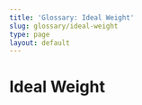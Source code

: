 ```yaml
---
title: 'Glossary: Ideal Weight'
slug: glossary/ideal-weight
type: page
layout: default
---
```

# Ideal Weight